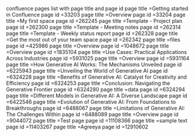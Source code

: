 confluence pages list with page title and page id 
page title =Getting started in Confluence
page id =33203
page title =Overview
page id =33204
page title =My first space
page id =262245
page title =Template - Project plan
page id =262300
page title =Template - Meeting notes
page id =262314
page title =Template - Weekly status report
page id =262328
page title =Get the most out of your team space
page id =262342
page title =files
page id =425986
page title =Overview
page id =1048672
page title =Overview
page id =1835104
page title =Use Cases: Practical Applications Across Industries
page id =5931025
page title =Overview
page id =5931164
page title =How Generative AI Works: The Mechanisms Unveiled
page id =6225943
page title =Unveiling the World of Generative AI
page id =6324228
page title =Benefits of Generative AI: Catalyst for Creativity and Efficiency
page id =6324253
page title =Conclusion: Navigating the Generative Frontier
page id =6324280
page title =data
page id =6324294
page title =Different Models in Generative AI: A Diverse Landscape
page id =6422546
page title =Evolution of Generative AI: From Foundations to Breakthroughs
page id =6488067
page title =Limitations of Generative AI: The Challenges Within
page id =6488089
page title =Overview
page id =9044072
page title =Test page
page id =11108366
page title =sample text
page id =11403267
page title =Agreeya
page id =12910602